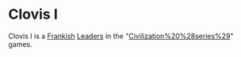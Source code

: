 # Clovis I

Clovis I is a [Frankish](Frankish) [Leaders](leader) in the "[Civilization%20%28series%29](Civilization)" games.